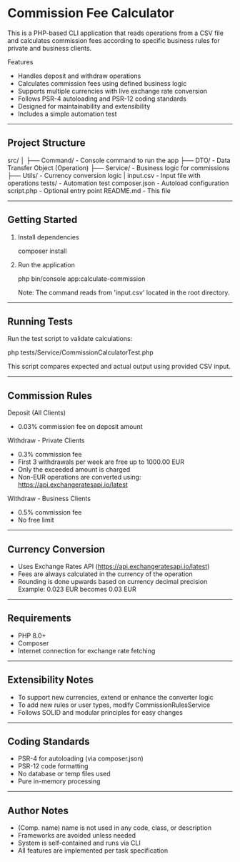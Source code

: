 # Commission Fee Calculator

This is a PHP-based CLI application that reads operations from a CSV file and calculates commission fees according to specific business rules for private and business clients.

 Features
- Handles deposit and withdraw operations
- Calculates commission fees using defined business logic
- Supports multiple currencies with live exchange rate conversion
- Follows PSR-4 autoloading and PSR-12 coding standards
- Designed for maintainability and extensibility
- Includes a simple automation test

-------------------------
 Project Structure
-------------------------

src/
│
├── Command/          - Console command to run the app
├── DTO/              - Data Transfer Object (Operation)
├── Service/          - Business logic for commissions
├── Utils/            - Currency conversion logic
|
input.csv             - Input file with operations
tests/                - Automation test
composer.json         - Autoload configuration
script.php            - Optional entry point
README.md             - This file

-------------------------
 Getting Started
-------------------------

1. Install dependencies

   composer install

3. Run the application

   php bin/console app:calculate-commission

   Note: The command reads from 'input.csv' located in the root directory.

-------------------------
 Running Tests
-------------------------

Run the test script to validate calculations:

   php tests/Service/CommissionCalculatorTest.php

This script compares expected and actual output using provided CSV input.

-------------------------
 Commission Rules
-------------------------

Deposit (All Clients)
- 0.03% commission fee on deposit amount

Withdraw - Private Clients
- 0.3% commission fee
- First 3 withdrawals per week are free up to 1000.00 EUR
- Only the exceeded amount is charged
- Non-EUR operations are converted using: https://api.exchangeratesapi.io/latest

Withdraw - Business Clients
- 0.5% commission fee
- No free limit

-------------------------
 Currency Conversion
-------------------------

- Uses Exchange Rates API (https://api.exchangeratesapi.io/latest)
- Fees are always calculated in the currency of the operation
- Rounding is done upwards based on currency decimal precision
  Example: 0.023 EUR becomes 0.03 EUR

-------------------------
 Requirements
-------------------------

- PHP 8.0+
- Composer
- Internet connection for exchange rate fetching

-------------------------
 Extensibility Notes
-------------------------

- To support new currencies, extend or enhance the converter logic
- To add new rules or user types, modify CommissionRulesService
- Follows SOLID and modular principles for easy changes

-------------------------
 Coding Standards
-------------------------

- PSR-4 for autoloading (via composer.json)
- PSR-12 code formatting
- No database or temp files used
- Pure in-memory processing

-------------------------
 Author Notes
-------------------------

- (Comp. name) name is not used in any code, class, or description
- Frameworks are avoided unless needed
- System is self-contained and runs via CLI
- All features are implemented per task specification

